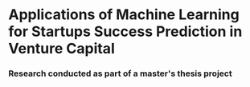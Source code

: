 # Applications of Machine Learning for Startups Success Prediction in Venture Capital


### Research conducted as part of a master's thesis project
